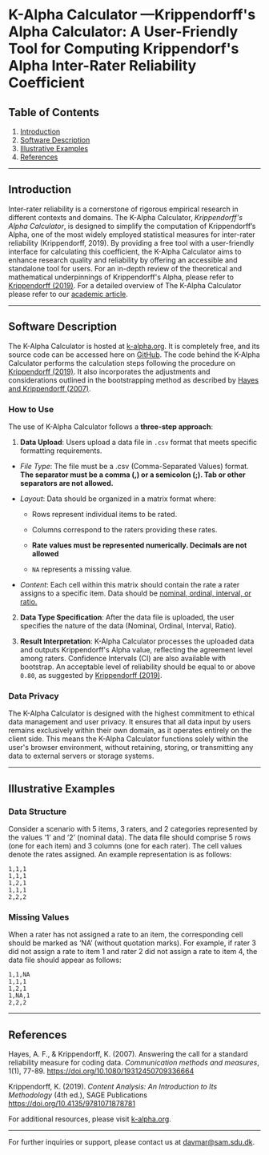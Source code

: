 # K-Alpha Calculator —Krippendorff's Alpha Calculator: A User-Friendly Tool for Computing Krippendorf's Alpha Inter-Rater Reliability Coefficient

## Table of Contents
1. [Introduction](#Introduction)
2. [Software Description](#Software-Description)
3. [Illustrative Examples](#Illustrative-Examples)
4. [References](#References)

---

## Introduction

Inter-rater reliability is a cornerstone of rigorous empirical research in different contexts and domains. The K-Alpha Calculator, *Krippendorff's Alpha Calculator*,  is designed to simplify the computation of Krippendorff’s Alpha, one of the most widely employed statistical measures for inter-rater reliability (Krippendorff, 2019).
By providing a free tool with a user-friendly interface for calculating this coefficient, the K-Alpha Calculator aims to enhance research quality and reliability by offering an accessible and standalone tool for users.
For an in-depth review of the theoretical and mathematical underpinnings of Krippendorff's Alpha, please refer to [Krippendorff (2019)](https://doi.org/10.4135/9781071878781). For a detailed overview of The K-Alpha Calculator please refer to our [academic article](https://www.k-alpha.org/article).

---

## Software Description

The K-Alpha Calculator is hosted at [k-alpha.org](https://www.k-alpha.org/). It is completely free, and its source code can be accessed here on [GitHub](https://github.com/davide-marchiori/k-alpha). The code behind the K-Alpha Calculator performs the calculation steps following the procedure on [Krippendorff (2019)](https://doi.org/10.4135/9781071878781). It also incorporates the adjustments and considerations outlined in the bootstrapping method as described by [Hayes and Krippendorff (2007)](https://doi.org/10.1080/19312450709336664).

### How to Use

The use of K-Alpha Calculator follows a **three-step approach**:

1. **Data Upload**: Users upload a data file in `.csv` format that meets specific formatting requirements. 
 -   *File Type*: The file must be a .csv (Comma-Separated Values) format. **The separator must be a comma (,) or a semicolon (;). Tab or other separators are not allowed.**
-   *Layout*: Data should be organized in a matrix format where:
    
    -   Rows represent individual items to be rated.
        
    -   Columns correspond to the raters providing these rates.
        
    -   **Rate values must be represented numerically. Decimals are not allowed**
        
    -   `NA` represents a missing value.
        
-   *Content*: Each cell within this matrix should contain the rate a rater assigns to a specific item. Data should be [nominal, ordinal, interval, or ratio.](https://en.wikipedia.org/wiki/Level_of_measurement)
   
2. **Data Type Specification**: After the data file is uploaded, the user specifies the nature of the data (Nominal, Ordinal, Interval, Ratio).

3. **Result Interpretation**: K-Alpha Calculator processes the uploaded data and outputs Krippendorff's Alpha value, reflecting the agreement level among raters. Confidence Intervals (CI) are also available with bootstrap.
An acceptable level of reliability should be equal to or above `0.80`, as suggested by [Krippendorff (2019)](https://doi.org/10.4135/9781071878781).

### Data Privacy

The K-Alpha Calculator is designed with the highest commitment to ethical data management and user privacy. It ensures that all data input by users remains exclusively within their own domain, as it operates entirely on the client side. This means the K-Alpha Calculator functions solely within the user's browser environment, without retaining, storing, or transmitting any data to external servers or storage systems.

---

## Illustrative Examples

### Data Structure

Consider a scenario with 5 items, 3 raters, and 2 categories represented by the values ‘1’  and ‘2’ (nominal data).​ The data file should comprise 5 rows (one for each item) and 3 columns (one for each rater). The cell values denote the rates assigned. An example representation is as follows:


    1,1,1
    1,1,1
    1,2,1
    1,1,1
    2,2,2

### Missing Values

When a rater has not assigned a rate to an item, the corresponding cell should be marked as ‘NA’ (without quotation marks). For example, if rater 3 did not assign a rate to item 1 and rater 2 did not assign a rate to item 4, the data file should appear as follows:

    1,1,NA
    1,1,1
    1,2,1
    1,NA,1
    2,2,2

---

## References

Hayes, A. F., & Krippendorff, K. (2007). Answering the call for a standard reliability measure for coding data. *Communication methods and measures*, 1(1), 77-89. https://doi.org/10.1080/19312450709336664

Krippendorff, K. (2019). *Content Analysis: An Introduction to Its Methodology* (4th ed.), SAGE Publications https://doi.org/10.4135/9781071878781


For additional resources, please visit [k-alpha.org](https://www.k-alpha.org/).

---

For further inquiries or support, please contact us at [davmar@sam.sdu.dk](mailto:davmar@sam.sdu.dk).

